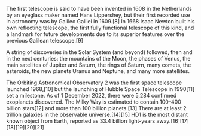 The first telescope is said to have been invented in 1608 in the Netherlands by an eyeglass maker named Hans Lippershey, but their first recorded use in astronomy was by Galileo Galilei in 1609.[8] In 1668 Isaac Newton built his own reflecting telescope, the first fully functional telescope of this kind, and a landmark for future developments due to its superior features over the previous Galilean telescope.[9]

A string of discoveries in the Solar System (and beyond) followed, then and in the next centuries: the mountains of the Moon, the phases of Venus, the main satellites of Jupiter and Saturn, the rings of Saturn, many comets, the asteroids, the new planets Uranus and Neptune, and many more satellites.

The Orbiting Astronomical Observatory 2 was the first space telescope launched 1968,[10] but the launching of Hubble Space Telescope in 1990[11] set a milestone. As of 1 December 2022, there were 5,284 confirmed exoplanets discovered. The Milky Way is estimated to contain 100–400 billion stars[12] and more than 100 billion planets.[13] There are at least 2 trillion galaxies in the observable universe.[14][15] HD1 is the most distant known object from Earth, reported as 33.4 billion light-years away.[16][17][18][19][20][21]